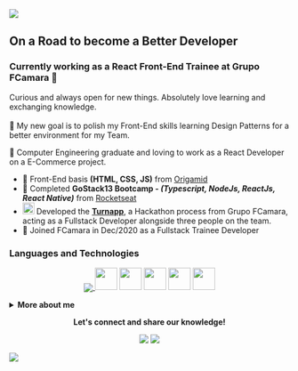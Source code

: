 <img src="https://github.com/leovdn/leovdn/raw/master/hero-image-header.png">
 
## On a Road to become a Better Developer
### Currently working as a React Front-End Trainee at Grupo FCamara 🍊

Curious and always open for new things. Absolutely love learning and exchanging knowledge. 
<br><br>
:dart: My new goal is to polish my Front-End skills learning Design Patterns for a better environment for my Team.

:office: Computer Engineering graduate and loving to work as a React Developer on a E-Commerce project.

- :book: Front-End basis **(HTML, CSS, JS)** from <a href="https://www.origamid.com/cursos/">Origamid</a>
- :rocket: Completed **GoStack13 Bootcamp - *(Typescript, NodeJs, ReactJs, React Native)*** from <a href="https://github.com/Rocketseat">Rocketseat</a>
- <img src="https://raw.githubusercontent.com/leovdn/squad3-fifo/373d086b2610843ffdcd57bef97b7556a0668dec/frontend/img/logo.svg" width="21"/> Developed the **<a href="https://github.com/leovdn/squad3-fifo">Turnapp</a>**, a Hackathon process from Grupo FCamara, acting as a Fullstack Developer alongside three people on the team.
- 🧡 Joined FCamara in Dec/2020 as a Fullstack Trainee Developer

### Languages and Technologies
<p align="center">
  <a href="https://github.com/leovdn/github-readme-stats">
  <img align="center" src="https://github-readme-stats.vercel.app/api/top-langs/?username=leovdn&layout=compact&theme=buefy" />
</a>
 <img width="40" height="40" src="https://image.flaticon.com/icons/png/512/919/919832.png"> 
 <img width="40" height="40" src="https://image.flaticon.com/icons/png/512/919/919851.png">
 <img width="40" height="40" src="https://image.flaticon.com/icons/svg/919/919828.svg">
 <img width="40" height="40" src="https://image.flaticon.com/icons/svg/919/919853.svg">
 <img width="40" height="40" src="https://image.flaticon.com/icons/svg/919/919825.svg">

 

</p>


 
<details> 
 <summary><b>More about me</b></summary>
 
- Appointed by the IT Coordinator to become a Systems Analyst, but due to Covid-19's outbreak decided to resign and change fields to become a Developer;
- :video_game: A geek/nerd who absolutely loves Gaming  and watching Anime ;
 
[![Leovdn's github stats](https://github-readme-stats.vercel.app/api?username=leovdn&show_icons=true&include_all_commits=true&theme=buefy&icon_color=CEAD2B)](https://github.com/leovdn/github-readme-stats)
<br><br>
![Profile views](https://gpvc.arturio.dev/leovdn)  

</details>

<p align="center">
  <strong>Let's connect and share our knowledge!</strong>
 <p align="center">
  <a href="https://www.linkedin.com/in/leovdn" alt="LinkedIn"><img src="https://img.shields.io/badge/-LinkedIn-blue?style=flat-square&logo=Linkedin&logoColor=white&link=https://www.linkedin.com/in/leovdn"></a>  
  <a href="mailto:leo.vdn@gmail.com" alt="Email"><img src="https://img.shields.io/badge/-Gmail-c14438?style=flat-square&logo=Gmail&logoColor=white&link=mailto:leo.vdn@gmail.com"></a>  
  </p>
</p>
 
<img src="https://github.com/leovdn/leovdn/raw/master/hero-image-footer.png">
